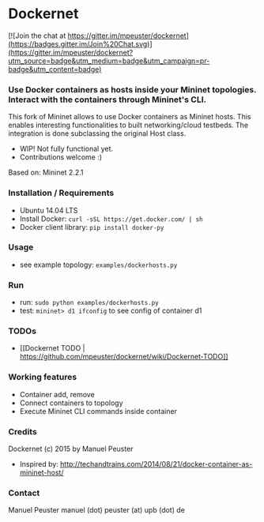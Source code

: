 Dockernet
=========

[![Join the chat at https://gitter.im/mpeuster/dockernet](https://badges.gitter.im/Join%20Chat.svg)](https://gitter.im/mpeuster/dockernet?utm_source=badge&utm_medium=badge&utm_campaign=pr-badge&utm_content=badge)

### Use Docker containers as hosts inside your Mininet topologies. Interact with the containers through Mininet's CLI.

This fork of Mininet allows to use Docker containers as Mininet hosts. This enables interesting functionalities to built networking/cloud testbeds. The integration is done subclassing the original Host class.


* WIP! Not fully functional yet.
* Contributions welcome :)

Based on: Mininet 2.2.1

### Installation / Requirements

* Ubuntu 14.04 LTS
* Install Docker: `curl -sSL https://get.docker.com/ | sh`
* Docker client library: `pip install docker-py`

### Usage

* see example topology: `examples/dockerhosts.py`

### Run

* run: `sudo python examples/dockerhosts.py`
* test: `mininet> d1 ifconfig` to see config of container d1

### TODOs
* [[Dockernet TODO | https://github.com/mpeuster/dockernet/wiki/Dockernet-TODO]]

### Working features

* Container add, remove
* Connect containers to topology
* Execute Mininet CLI commands inside container

### Credits
Dockernet (c) 2015 by Manuel Peuster

* Inspired by: http://techandtrains.com/2014/08/21/docker-container-as-mininet-host/


### Contact
Manuel Peuster
manuel (dot) peuster (at) upb (dot) de
